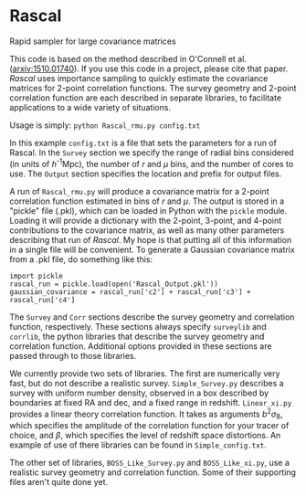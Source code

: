 # Rascal
Rapid sampler for large covariance matrices

This code is based on the method described in O'Connell et al. ([arxiv:1510.01740](https://arxiv.org/abs/1510.01740)). 
If you use this code in a project, please cite that paper.
*Rascal* uses importance sampling to quickly estimate the covariance matrices for 2-point correlation functions.
The survey geometry and 2-point correlation function are each described in separate libraries,
to facilitate applications to a wide variety of situations.

Usage is simply:
`python Rascal_rmu.py config.txt`

In this example `config.txt` is a file that sets the parameters for a run of Rascal. In the 
`Survey` section we specify the range of radial bins considered (in units of *h*<sup>-1</sup>Mpc),
the number of *r* and *μ* bins, and the number of cores to use. The `Output` section specifies 
the location and prefix for output files.

A run of `Rascal_rmu.py` will produce a covariance matrix for a 2-point correlation function
estimated in bins of *r* and *μ*. The output is stored in a "pickle" file (.pkl), which can be loaded in Python with the `pickle`
module. Loading it will provide a dictionary with the 2-point, 3-point, and 4-point contributions
to the covariance matrix, as well as many other parameters describing that run of *Rascal*.
My hope is that putting all of this information in a single file will be convenient. To generate a 
Gaussian covariance matrix from a .pkl file, do something like this:

```
import pickle
rascal_run = pickle.load(open('Rascal_Output.pkl'))
gaussian_covariance = rascal_run['c2'] + rascal_run['c3'] + rascal_run['c4']
```

The `Survey` and `Corr` sections describe the survey geometry and correlation function, 
respectively. These sections always specify `surveylib` and `corrlib`, the python libraries
that describe the survey geometry and correlation function. Additional options provided
in these sections are passed through to those libraries.

We currently provide two sets of libraries. The first are numerically very fast, but do not
describe a realistic survey. `Simple_Survey.py` describes a survey with uniform number density,
observed in a box described by boundaries at fixed RA and dec, and a fixed range in redshift.
`Linear_xi.py` provides a linear theory correlation function. It takes as arguments *b*<sup>2</sup>*σ*<sub>8</sub>,
which specifies the amplitude of the correlation function for your tracer of choice, and 
*β*, which specifies the level of redshift space distortions. An example of use of there libraries
can be found in `Simple_config.txt`.

The other set of libraries, `BOSS_Like_Survey.py` and `BOSS_Like_xi.py`, use a realistic
survey geometry and correlation function. Some of their supporting files aren't quite done yet.
